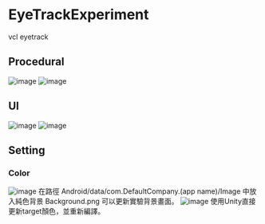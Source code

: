 # EyeTrackExperiment
vcl eyetrack
## Procedural
![image](https://github.com/Denny0097/EyeTrackExperiment/blob/main/123.png)
![image](https://github.com/Denny0097/EyeTrackExperiment/blob/main/未命名.png)


## UI
![image](https://github.com/user-attachments/assets/bd3cb594-5005-4748-b39a-c79caf744f17)
![image](https://github.com/user-attachments/assets/968846ee-02be-4aa4-bc5e-181317679f05)


## Setting
### Color
![image](https://github.com/user-attachments/assets/50345d83-55d1-4550-bbce-cbe7b7519bcc)
在路徑 Android/data/com.DefaultCompany.(app name)/Image 中放入純色背景 Background.png 可以更新實驗背景畫面。
![image](https://github.com/user-attachments/assets/f49b6feb-bbdd-42e3-b89d-78dbb62c6b0e)
使用Unity直接更新target顏色，並重新編譯。


